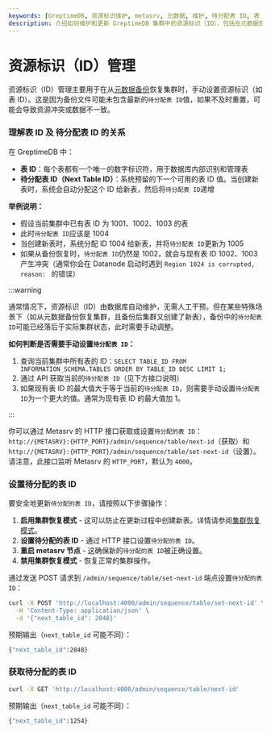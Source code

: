 ```yaml
---
keywords: [GreptimeDB, 资源标识维护, metasrv, 元数据, 维护, 待分配表 ID, 表 ID]
description: 介绍如何维护和更新 GreptimeDB 集群中的资源标识（ID），包括在元数据恢复后重置待分配表 ID。
---
```


# 资源标识（ID）管理

资源标识（ID）管理主要用于在从[元数据备份](/user-guide/deployments-administration/manage-metadata/restore-backup.md)恢复集群时，手动设置资源标识（如表 ID）。这是因为备份文件可能未包含最新的`待分配表 ID`值，如果不及时重置，可能会导致资源冲突或数据不一致。

### 理解表 ID 及 待分配表 ID 的关系

在 GreptimeDB 中：
- **表 ID**：每个表都有一个唯一的数字标识符，用于数据库内部识别和管理表
- **待分配表 ID（Next Table ID）**：系统预留的下一个可用的表 ID 值。当创建新表时，系统会自动分配这个 ID 给新表，然后将`待分配表 ID`递增

**举例说明：**
- 假设当前集群中已有表 ID 为 1001、1002、1003 的表
- 此时`待分配表 ID`应该是 1004
- 当创建新表时，系统分配 ID 1004 给新表，并将`待分配表 ID`更新为 1005
- 如果从备份恢复时，`待分配表 ID`仍然是 1002，就会与现有表 ID 1002、1003 产生冲突（通常你会在 Datanode 启动时遇到 `Region 1024 is corrupted, reason: ` 的错误）

:::warning

通常情况下，资源标识（ID）由数据库自动维护，无需人工干预。但在某些特殊场景下（如从元数据备份恢复集群，且备份后集群又创建了新表），备份中的`待分配表 ID`可能已经落后于实际集群状态，此时需要手动调整。

**如何判断是否需要手动设置`待分配表 ID`：**
1. 查询当前集群中所有表的 ID：`SELECT TABLE_ID FROM INFORMATION_SCHEMA.TABLES ORDER BY TABLE_ID DESC LIMIT 1;`
2. 通过 API 获取当前的`待分配表 ID`（见下方接口说明）
3. 如果现有表 ID 的最大值大于等于当前的`待分配表 ID`，则需要手动设置`待分配表 ID`为一个更大的值。通常为现有表 ID 的最大值加 1。

:::

你可以通过 Metasrv 的 HTTP 接口获取或设置`待分配的表 ID`：`http://{METASRV}:{HTTP_PORT}/admin/sequence/table/next-id`（获取）和 `http://{METASRV}:{HTTP_PORT}/admin/sequence/table/set-next-id`（设置）。请注意，此接口监听 Metasrv 的 `HTTP_PORT`，默认为 `4000`。

### 设置待分配的表 ID

要安全地更新`待分配的表 ID`，请按照以下步骤操作：

1. **启用集群恢复模式** - 这可以防止在更新过程中创建新表。详情请参阅[集群恢复模式](/user-guide/deployments-administration/maintenance/recovery-mode.md)。
2. **设置待分配的表 ID** - 通过 HTTP 接口设置`待分配的表 ID`。
3. **重启 metasrv 节点** - 这确保新的`待分配的表 ID`被正确设置。
4. **禁用集群恢复模式** - 恢复正常的集群操作。

通过发送 POST 请求到 `/admin/sequence/table/set-next-id` 端点设置`待分配的表 ID`：

```bash
curl -X POST 'http://localhost:4000/admin/sequence/table/set-next-id' \
  -H 'Content-Type: application/json' \
  -d '{"next_table_id": 2048}'
```

预期输出（`next_table_id` 可能不同）：

```bash
{"next_table_id":2048}
```

### 获取待分配的表 ID

```bash
curl -X GET 'http://localhost:4000/admin/sequence/table/next-id'
```

预期输出（`next_table_id` 可能不同）：

```bash
{"next_table_id":1254}
```
